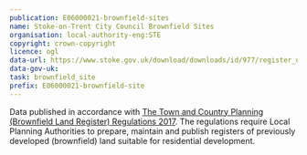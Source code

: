 ```yaml
---
publication: E06000021-brownfield-sites
name: Stoke-on-Trent City Council Brownfield Sites
organisation: local-authority-eng:STE
copyright: crown-copyright
licence: ogl
data-url: https://www.stoke.gov.uk/download/downloads/id/977/register_of_stoke-on-trent_brownfield_sites.csv
data-gov-uk: 
task: brownfield_site
prefix: E06000021-brownfield-site
---
```


Data published in accordance with [The Town and Country Planning (Brownfield Land Register) Regulations 2017](http://www.legislation.gov.uk/uksi/2017/403/contents/made).
The regulations require Local Planning Authorities to prepare, maintain and publish registers of previously developed (brownfield) land suitable for residential development.

